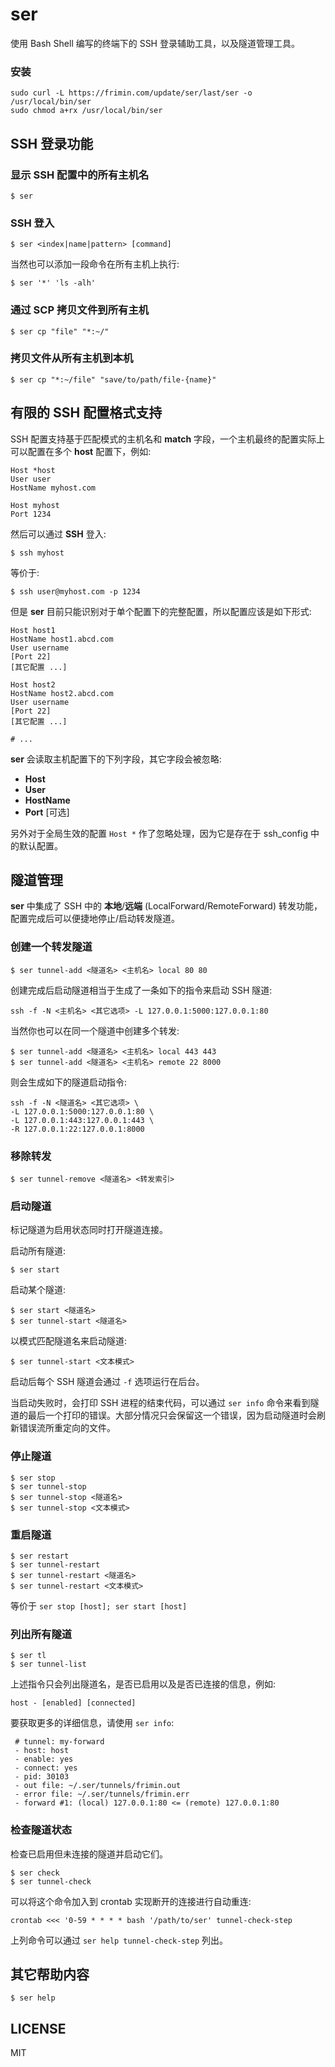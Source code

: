 # ser

使用 Bash Shell 编写的终端下的 SSH 登录辅助工具，以及隧道管理工具。

### 安装

	sudo curl -L https://frimin.com/update/ser/last/ser -o /usr/local/bin/ser
	sudo chmod a+rx /usr/local/bin/ser
	
## SSH 登录功能

### 显示 SSH 配置中的所有主机名

	$ ser
	
### SSH 登入

	$ ser <index|name|pattern> [command]
	
当然也可以添加一段命令在所有主机上执行:

	$ ser '*' 'ls -alh'
	
### 通过 SCP 拷贝文件到所有主机

	$ ser cp "file" "*:~/"

### 拷贝文件从所有主机到本机

	$ ser cp "*:~/file" "save/to/path/file-{name}"
	
## 有限的 SSH 配置格式支持

SSH 配置支持基于匹配模式的主机名和 **match** 字段，一个主机最终的配置实际上可以配置在多个 **host** 配置下，例如:
	
	Host *host
	User user
	HostName myhost.com
	
	Host myhost
	Port 1234

然后可以通过 **SSH** 登入:

	$ ssh myhost

等价于:

	$ ssh user@myhost.com -p 1234

但是 **ser** 目前只能识别对于单个配置下的完整配置，所以配置应该是如下形式:

	Host host1
	HostName host1.abcd.com
	User username
	[Port 22]
	[其它配置 ...]
	
	Host host2
	HostName host2.abcd.com
	User username
	[Port 22]
	[其它配置 ...]
	
	# ...
	
**ser** 会读取主机配置下的下列字段，其它字段会被忽略:

* **Host**
* **User**
* **HostName**
* **Port** [可选]

另外对于全局生效的配置 `Host *` 作了忽略处理，因为它是存在于 ssh_config 中的默认配置。

## 隧道管理

**ser** 中集成了 SSH 中的 **本地**/**远端** (LocalForward/RemoteForward) 转发功能，配置完成后可以便捷地停止/启动转发隧道。

### 创建一个转发隧道

	$ ser tunnel-add <隧道名> <主机名> local 80 80
	
创建完成后启动隧道相当于生成了一条如下的指令来启动 SSH 隧道:

	ssh -f -N <主机名> <其它选项> -L 127.0.0.1:5000:127.0.0.1:80
	
当然你也可以在同一个隧道中创建多个转发:

	$ ser tunnel-add <隧道名> <主机名> local 443 443
	$ ser tunnel-add <隧道名> <主机名> remote 22 8000
	
则会生成如下的隧道启动指令:

	ssh -f -N <隧道名> <其它选项> \
	-L 127.0.0.1:5000:127.0.0.1:80 \
	-L 127.0.0.1:443:127.0.0.1:443 \
	-R 127.0.0.1:22:127.0.0.1:8000

### 移除转发

	$ ser tunnel-remove <隧道名> <转发索引>

### 启动隧道

标记隧道为启用状态同时打开隧道连接。

启动所有隧道:

	$ ser start

启动某个隧道:

	$ ser start <隧道名>
	$ ser tunnel-start <隧道名>
	
以模式匹配隧道名来启动隧道:

	$ ser tunnel-start <文本模式>
	
启动后每个 SSH 隧道会通过 `-f` 选项运行在后台。
	
当启动失败时，会打印 SSH 进程的结束代码，可以通过 `ser info` 命令来看到隧道的最后一个打印的错误。大部分情况只会保留这一个错误，因为启动隧道时会刷新错误流所重定向的文件。
	
### 停止隧道

	$ ser stop
	$ ser tunnel-stop
	$ ser tunnel-stop <隧道名>
	$ ser tunnel-stop <文本模式>
	
### 重启隧道

	$ ser restart
	$ ser tunnel-restart
	$ ser tunnel-restart <隧道名>
	$ ser tunnel-restart <文本模式>
	
等价于 `ser stop [host]; ser start [host]`
	
### 列出所有隧道

	$ ser tl
	$ ser tunnel-list
	
上述指令只会列出隧道名，是否已启用以及是否已连接的信息，例如:

	host - [enabled] [connected]
	
要获取更多的详细信息，请使用 `ser info`:

	 # tunnel: my-forward
	 - host: host
	 - enable: yes
	 - connect: yes
	 - pid: 30103
	 - out file: ~/.ser/tunnels/frimin.out
	 - error file: ~/.ser/tunnels/frimin.err
	 - forward #1: (local) 127.0.0.1:80 <= (remote) 127.0.0.1:80

### 检查隧道状态

检查已启用但未连接的隧道并启动它们。

	$ ser check
	$ ser tunnel-check
	
可以将这个命令加入到 crontab 实现断开的连接进行自动重连:

	crontab <<< '0-59 * * * * bash '/path/to/ser' tunnel-check-step

上列命令可以通过 `ser help tunnel-check-step` 列出。
	 
## 其它帮助内容

	$ ser help
	 
## LICENSE

MIT